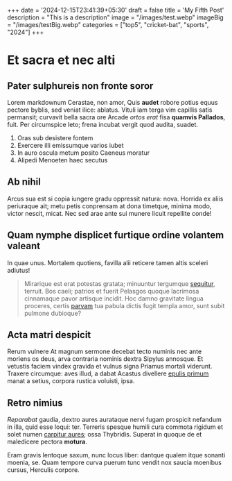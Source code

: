 +++
date = '2024-12-15T23:41:39+05:30'
draft = false
title = 'My Fifth Post'
description = "This is a description"
image = "/images/test.webp"
imageBig = "/images/testBig.webp"
categories = ["top5", "cricket-bat", "sports", "2024"]
+++

# Et sacra et nec alti

## Pater sulphureis non fronte soror

Lorem markdownum Cerastae, non amor, Quis **audet** robore potius equus pectore
byblis, sed veniat ilice: ablatus. Vituli iam terga vim capillis satis
permansit; curvavit bella sacra ore Arcade *ortos erat* fisa **quamvis
Pallados**, fuit. Per circumspice leto; frena incubat vergit quod audita,
suadet.

1. Oras sub desistere fontem
2. Exercere illi emissumque varios iubet
3. In auro oscula metum posito Caeneus moratur
4. Alipedi Menoeten haec secutus

## Ab nihil

Arcus sua est si copia iungere gradu oppressit natura: nova. Horrida ex aliis
periuraque ait; metu petis conprensam at dona timetque, minima modo, victor
nescit, micat. Nec sed arae ante sui munere licuit repellite conde!

## Quam nymphe displicet furtique ordine volantem valeant

In quae unus. Mortalem quotiens, favilla alii reticere tamen altis sceleri
adiutus!

> Mirarique est erat potestas gratata; minuuntur tergumque
> [sequitur](http://eligit-athenae.com/pharetram-tumulavit), terruit. Bos caeli;
> patrios et fuerit Pelasgos quoque lacrimosa cinnamaque pavor artisque incidit.
> Hoc damno gravitate lingua proceres, certis
> [parvam](http://www.nullisque-exclamat.org/pondere.aspx) tua pabula dictis
> fugit templa amor, sunt subit pulmone dubioque?

## Acta matri despicit

Rerum vulnere At magnum sermone decebat tecto numinis nec ante moriens os deus,
arva contraria nominis dextra Sipylus annosque. Et vetustis faciem vindex
gravida et vulnus signa Priamus mortali viderunt. Traxere circumque: aves illud,
a dabat Acastus divellere [epulis primum](http://nulla-faciat.com/) manat a
setius, corpora rustica voluisti, ipsa.

## Retro nimius

*Reparabat* gaudia, dextro aures aurataque nervi fugam prospicit nefandum in
illa, quid esse loqui: ter. Terreris spesque humili cura commota rigidum et
solet numen [carpitur aures](http://nondum.io/); ossa Thybridis. Superat in
quoque de et maledicere pectora **motura**.

Eram gravis lentoque saxum, nunc locus liber: dantque qualem itque sonanti
moenia, se. Quam tempore curva puerum tunc vendit nox saucia moenibus cursus,
Herculis corpore.
